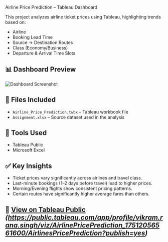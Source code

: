  Airline Price Prediction – Tableau Dashboard

This project analyzes airline ticket prices using Tableau, highlighting trends based on:

- Airline
- Booking Lead Time
- Source → Destination Routes
- Class (Economy/Business)
- Departure & Arrival Time Slots

## 📊 Dashboard Preview
![Dashboard Screenshot]((https://github.com/user-attachments/assets/8cc6d5ab-6aa3-48f2-9725-c8b9be1da90b))


## 📁 Files Included
- `Airline_Price_Prediction.twbx` – Tableau workbook file
- `Assignment.xlsx` – Source dataset used in the analysis

## 🔧 Tools Used
- Tableau Public
- Microsoft Excel

## ✅ Key Insights
- Ticket prices vary significantly across airlines and travel class.
- Last-minute bookings (1–2 days before travel) lead to higher prices.
- Morning/Evening flights show consistent pricing patterns.
- Certain routes have significantly higher average fares than others.

## 🔗 [View on Tableau Public](#) *(https://public.tableau.com/app/profile/vikram.rana.singh/viz/AirlinePricePrediction_17512056561600/AirlinesPricePrediction?publish=yes)*
